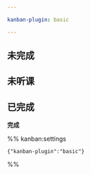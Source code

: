 ```yaml
---

kanban-plugin: basic

---
```


## 未完成



## 未听课



## 已完成

**完成**




%% kanban:settings
```
{"kanban-plugin":"basic"}
```
%%
